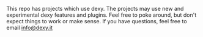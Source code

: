 This repo has projects which use dexy. The projects may use new and
experimental dexy features and plugins. Feel free to poke around, but don't
expect things to work or make sense. If you have questions, feel free to email
info@dexy.it

